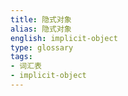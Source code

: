 ```yaml
---
title: 隐式对象
alias: 隐式对象
english: implicit-object
type: glossary
tags:
- 词汇表
- implicit-object
---
```

